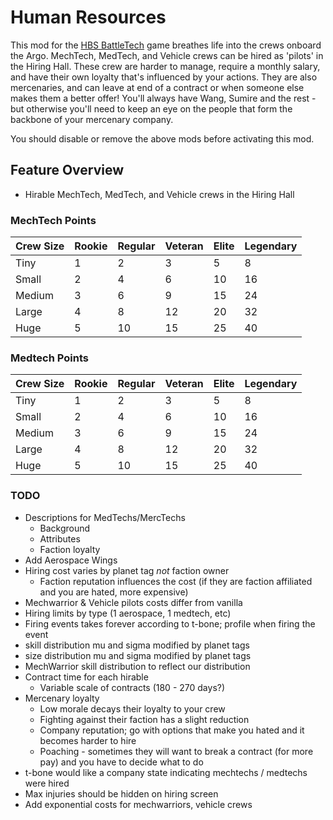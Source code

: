 # Human Resources
This mod for the [HBS BattleTech](http://battletechgame.com/) game breathes life into the crews onboard the Argo. MechTech, MedTech, and Vehicle crews can be hired as 'pilots' in the Hiring Hall. These crew are harder to manage, require a monthly salary, and have their own loyalty that's influenced by your actions. They are also mercenaries, and can leave at end of a contract or when someone else makes them a better offer! You'll always have Wang, Sumire and the rest - but otherwise you'll need to keep an eye on the people that form the backbone of your mercenary company.

You should disable or remove the above mods before activating this mod.

## Feature Overview

 * Hirable MechTech, MedTech, and Vehicle crews in the Hiring Hall



### MechTech Points

| Crew Size | Rookie | Regular | Veteran | Elite | Legendary |
| --------- | ------ | ------- | ------- | ----- | --------- |
| Tiny      | 1      | 2       | 3       | 5     | 8         |
| Small     | 2      | 4       | 6       | 10    | 16        |
| Medium    | 3      | 6       | 9       | 15    | 24        |
| Large     | 4      | 8       | 12      | 20    | 32        |
| Huge      | 5      | 10      | 15      | 25    | 40        |

### Medtech Points

| Crew Size | Rookie | Regular | Veteran | Elite | Legendary |
| --------- | ------ | ------- | ------- | ----- | --------- |
| Tiny      | 1      | 2       | 3       | 5     | 8         |
| Small     | 2      | 4       | 6       | 10    | 16        |
| Medium    | 3      | 6       | 9       | 15    | 24        |
| Large     | 4      | 8       | 12      | 20    | 32        |
| Huge      | 5      | 10      | 15      | 25    | 40        |

### TODO

* Descriptions for MedTechs/MercTechs
  * Background
  * Attributes
  * Faction loyalty
* Add Aerospace Wings
* Hiring cost varies by planet tag *not* faction owner
  * Faction reputation influences the cost (if they are faction affiliated and you are hated, more expensive)
* Mechwarrior & Vehicle pilots costs differ from vanilla
* Hiring limits by type (1 aerospace, 1 medtech, etc)
* Firing events takes forever according to t-bone; profile when firing the event
* skill distribution mu and sigma modified by planet tags
* size distribution mu and sigma modified by planet tags
* MechWarrior skill distribution to reflect our distribution
* Contract time for each hirable
  * Variable scale of contracts (180 - 270 days?)
* Mercenary loyalty
  * Low morale decays their loyalty to your crew
  * Fighting against their faction has a slight reduction
  * Company reputation; go with options that make you hated and it becomes harder to hire
  * Poaching - sometimes they will want to break a contract (for more pay) and you have to decide what to do
*  t-bone would like a company state indicating mechtechs / medtechs were hired
* Max injuries should be hidden on hiring screen
* Add exponential costs for mechwarriors, vehicle crews

